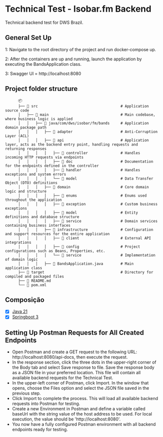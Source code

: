 # Technical Test - Isobar.fm Backend

Technical backend test for DWS Brazil.

## General Set Up

1: Navigate to the root directory of the project and run docker-compose up.

2: After the containers are up and running, launch the application by executing the BandsApplication class.

3: Swagger UI = http://localhost:8080

## **Project folder structure**

```
      📦
      ├── 📁 src                                      # Application source code
      │   ├── 📁 main                                 # Main codebase, where business logic is applied
      │   │   ├── 📁 java/com/dws/isobar/fm/bands     # Application domain package path
      │   │   │   ├── 📁 adapter                      # Anti-Corruption Layer (ACL)
      │   │   │   ├── 📁 api                          # Application layer, acts as the backend entry point, handling requests and returning responses
      │   │   │   │   ├── 📁 controller               # Handles incoming HTTP requests via endpoints
      │   │   │   │   ├── 📁 doc                      # Documentation for the endpoints defined in the controller
      │   │   │   │   ├── 📁 handler                  # Handles exceptions and system errors
      │   │   │   │   └── 📁 model                    # Data Transfer Object (DTO) definitions
      │   │   │   ├── 📁 domain                       # Core domain logic and structure
      │   │   │   │   ├── 📁 enums                    # Enums used throughout the application
      │   │   │   │   ├── 📁 exception                # Custom business exceptions
      │   │   │   │   ├── 📁 model                    # Entity definitions and database structure
      │   │   │   │   ├── 📁 service                  # Domain services containing business interfaces
      │   │   │   ├── 📁 infrastructure               # Configuration and support resources for the entire application
      │   │   │   │   ├── 📁 client                   # External API integrations
      │   │   │   │   ├── 📁 config                   # Project configurations such as Beans, Properties, etc.
      │   │   │   │   └── 📁 service                  # Implementation of domain logic
      │   │   │   ├── 📄 BandsApplication.java        # Main application class
      ├── 📁 target                                   # Directory for compiled and packaged files
      ├── 📄 README.md
      └── 📄 pom.xml
```

## **Composição**

- [x] [Java 21](https://docs.oracle.com/en/java/javase/21/)
- [x] [Springboot 3](https://spring.io/projects/spring-boot)

##  Setting Up Postman Requests for All Created Endpoints

- Open Postman and create a GET request to the following URL: http://localhost:8080/api-docs, then execute the request.
- In the response section, click the three dots in the upper-right corner of the Body tab and select Save response to file. Save the response body as a JSON file in your preferred location. This file will contain all available backend requests for the Technical Test.
- In the upper-left corner of Postman, click Import. In the window that opens, choose the Files option and select the JSON file saved in the previous step.
- Click Import to complete the process. This will load all available backend requests into Postman for testing.
- Create a new Environment in Postman and define a variable called baseUrl with the string value of the host address to be used. For local execution, the value should be 'http://localhost:8080'.
- You now have a fully configured Postman environment with all backend endpoints ready for testing.
